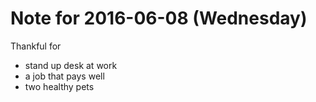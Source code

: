 # Note for 2016-06-08 (Wednesday)

Thankful for

- stand up desk at work
- a job that pays well
- two healthy pets
